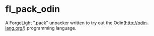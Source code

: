 # fl_pack_odin
A ForgeLight ".pack" unpacker written to try out the Odin(http://odin-lang.org/) programming language.

